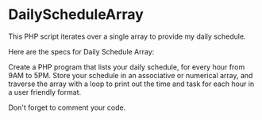 # DailyScheduleArray
This PHP script iterates over a single array to provide my daily schedule.

Here are the specs for Daily Schedule Array:

Create a PHP program that lists your daily schedule, for every hour from 9AM to 5PM. Store your schedule in an associative or numerical array, and traverse the array with a loop to print out the time and task for each hour in a user friendly format. 

Don't forget to comment your code.

